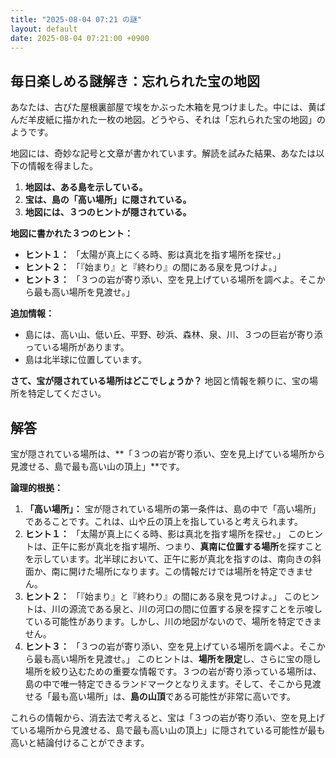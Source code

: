```yaml
---
title: "2025-08-04 07:21 の謎"
layout: default
date: 2025-08-04 07:21:00 +0900
---
```

## 毎日楽しめる謎解き：忘れられた宝の地図

あなたは、古びた屋根裏部屋で埃をかぶった木箱を見つけました。中には、黄ばんだ羊皮紙に描かれた一枚の地図。どうやら、それは「忘れられた宝の地図」のようです。

地図には、奇妙な記号と文章が書かれています。解読を試みた結果、あなたは以下の情報を得ました。

1.  **地図は、ある島を示している。**
2.  **宝は、島の「高い場所」に隠されている。**
3.  **地図には、３つのヒントが隠されている。**

**地図に書かれた３つのヒント：**

*   **ヒント１：** 「太陽が真上にくる時、影は真北を指す場所を探せ。」
*   **ヒント２：** 「『始まり』と『終わり』の間にある泉を見つけよ。」
*   **ヒント３：** 「３つの岩が寄り添い、空を見上げている場所を調べよ。そこから最も高い場所を見渡せ。」

**追加情報：**

*   島には、高い山、低い丘、平野、砂浜、森林、泉、川、３つの巨岩が寄り添っている場所があります。
*   島は北半球に位置しています。

**さて、宝が隠されている場所はどこでしょうか？**
地図と情報を頼りに、宝の場所を特定してください。

## 解答

宝が隠されている場所は、**「３つの岩が寄り添い、空を見上げている場所から見渡せる、島で最も高い山の頂上」**です。

**論理的根拠：**

1.  **「高い場所」：** 宝が隠されている場所の第一条件は、島の中で「高い場所」であることです。これは、山や丘の頂上を指していると考えられます。
2.  **ヒント１：** 「太陽が真上にくる時、影は真北を指す場所を探せ。」 このヒントは、正午に影が真北を指す場所、つまり、**真南に位置する場所**を探すことを示しています。北半球において、正午に影が真北を指すのは、南向きの斜面か、南に開けた場所になります。この情報だけでは場所を特定できません。
3.  **ヒント２：** 「『始まり』と『終わり』の間にある泉を見つけよ。」 このヒントは、川の源流である泉と、川の河口の間に位置する泉を探すことを示唆している可能性があります。しかし、川の地図がないので、場所を特定できません。
4.  **ヒント３：** 「３つの岩が寄り添い、空を見上げている場所を調べよ。そこから最も高い場所を見渡せ。」 このヒントは、**場所を限定**し、さらに宝の隠し場所を絞り込むための重要な情報です。３つの岩が寄り添っている場所は、島の中で唯一特定できるランドマークとなりえます。そして、そこから見渡せる「最も高い場所」は、**島の山頂**である可能性が非常に高いです。

これらの情報から、消去法で考えると、宝は「３つの岩が寄り添い、空を見上げている場所から見渡せる、島で最も高い山の頂上」に隠されている可能性が最も高いと結論付けることができます。
